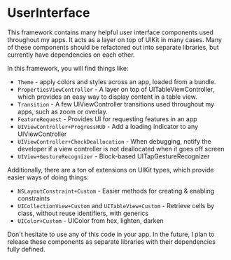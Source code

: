 # UserInterface

This framework contains many helpful user interface components used throughout my apps. It acts as a layer on top of UIKit in many cases. Many of these components should be refactored out into separate libraries, but currently have dependencies on each other.

In this framework, you will find things like:
* `Theme` - apply colors and styles across an app, loaded from a bundle.
* `PropertiesViewController` - A layer on top of UITableViewController, which provides an easy way to display content in a table view.
* `Transition` - A few UIViewController transitions used throughout my apps, such as zoom or overlay.
* `FeatureRequest` - Provides UI for requesting features in an app
* `UIViewController+ProgressHUD` - Add a loading indicator to any UIViewController
* `UIViewController+CheckDeallocation` - When debugging, notify the developer if a view controller is not deallocated when it goes off screen
* `UIView+GestureRecognizer` - Block-based UITapGestureRecognizer

Additionally, there are a ton of extensions on UIKit types, which provide easier ways of doing things:
* `NSLayoutConstraint+Custom` - Easier methods for creating & enabling constraints
* `UICollectionView+Custom` and `UITableView+Custom` - Retrieve cells by class, without reuse identifiers, with generics
* `UIColor+Custom` - UIColor from hex, lighten, darken

Don't hesitate to use any of this code in your app. In the future, I plan to release these components as separate libraries with their dependencies fully defined.
